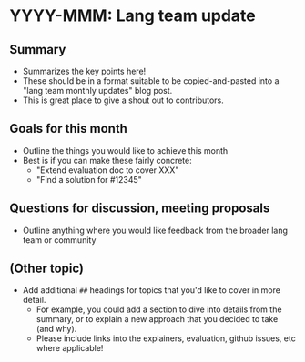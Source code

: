 # YYYY-MMM: Lang team update

## Summary

* Summarizes the key points here! 
* These should be in a format suitable to be copied-and-pasted into a "lang team monthly updates" blog post.
* This is great place to give a shout out to contributors.

## Goals for this month

* Outline the things you would like to achieve this month
* Best is if you can make these fairly concrete:
    * "Extend evaluation doc to cover XXX"
    * "Find a solution for #12345"

## Questions for discussion, meeting proposals

* Outline anything where you would like feedback from the broader lang team or community

## (Other topic)

* Add additional `##` headings for topics that you'd like to cover in more detail.
    * For example, you could add a section to dive into details from the summary, or to explain a new approach that you decided to take (and why).
    * Please include links into the explainers, evaluation, github issues, etc where applicable!